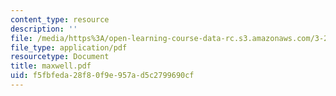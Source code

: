 ```yaml
---
content_type: resource
description: ''
file: /media/https%3A/open-learning-course-data-rc.s3.amazonaws.com/3-20-materials-at-equilibrium-sma-5111-fall-2003/f5fbfeda28f80f9e957ad5c2799690cf_maxwell.pdf
file_type: application/pdf
resourcetype: Document
title: maxwell.pdf
uid: f5fbfeda-28f8-0f9e-957a-d5c2799690cf
---
```

